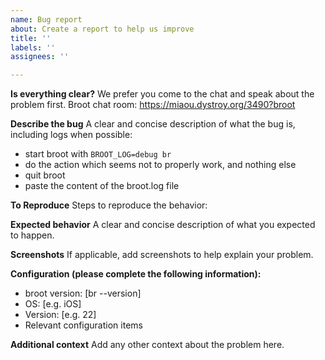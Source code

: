 ```yaml
---
name: Bug report
about: Create a report to help us improve
title: ''
labels: ''
assignees: ''

---
```


**Is everything clear?**
We prefer you come to the chat and speak about the problem first.
Broot chat room: https://miaou.dystroy.org/3490?broot 

**Describe the bug**
A clear and concise description of what the bug is, including logs when possible:

- start broot with `BROOT_LOG=debug br`
- do the action which seems not to properly work, and nothing else
- quit broot
- paste the content of the broot.log file

**To Reproduce**
Steps to reproduce the behavior:

**Expected behavior**
A clear and concise description of what you expected to happen.

**Screenshots**
If applicable, add screenshots to help explain your problem.

**Configuration (please complete the following information):**
- broot version: [br --version]
- OS: [e.g. iOS]
- Version: [e.g. 22]
- Relevant configuration items

**Additional context**
Add any other context about the problem here.
